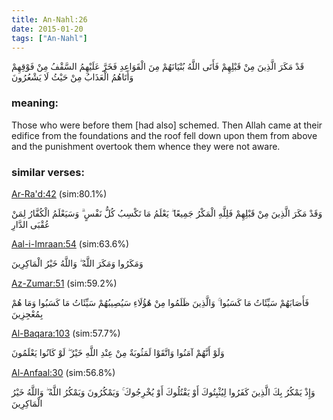 ```yaml
---
title: An-Nahl:26
date: 2015-01-20
tags: ["An-Nahl"]
---
```

قَدْ مَكَرَ الَّذِينَ مِنْ قَبْلِهِمْ فَأَتَى اللَّهُ بُنْيَانَهُمْ مِنَ الْقَوَاعِدِ فَخَرَّ عَلَيْهِمُ السَّقْفُ مِنْ فَوْقِهِمْ وَأَتَاهُمُ الْعَذَابُ مِنْ حَيْثُ لَا يَشْعُرُونَ
### meaning: 
Those who were before them [had also] schemed. Then Allah came at their edifice from the foundations and the roof fell down upon them from above and the punishment overtook them whence they were not aware.
### similar verses: 

[Ar-Ra'd:42](/13/42) (sim:80.1%)

وَقَدْ مَكَرَ الَّذِينَ مِنْ قَبْلِهِمْ فَلِلَّهِ الْمَكْرُ جَمِيعًا ۖ يَعْلَمُ مَا تَكْسِبُ كُلُّ نَفْسٍ ۗ وَسَيَعْلَمُ الْكُفَّارُ لِمَنْ عُقْبَى الدَّارِ

[Aal-i-Imraan:54](/3/54) (sim:63.6%)

وَمَكَرُوا وَمَكَرَ اللَّهُ ۖ وَاللَّهُ خَيْرُ الْمَاكِرِينَ

[Az-Zumar:51](/39/51) (sim:59.2%)

فَأَصَابَهُمْ سَيِّئَاتُ مَا كَسَبُوا ۚ وَالَّذِينَ ظَلَمُوا مِنْ هَٰؤُلَاءِ سَيُصِيبُهُمْ سَيِّئَاتُ مَا كَسَبُوا وَمَا هُمْ بِمُعْجِزِينَ

[Al-Baqara:103](/2/103) (sim:57.7%)

وَلَوْ أَنَّهُمْ آمَنُوا وَاتَّقَوْا لَمَثُوبَةٌ مِنْ عِنْدِ اللَّهِ خَيْرٌ ۖ لَوْ كَانُوا يَعْلَمُونَ

[Al-Anfaal:30](/8/30) (sim:56.8%)

وَإِذْ يَمْكُرُ بِكَ الَّذِينَ كَفَرُوا لِيُثْبِتُوكَ أَوْ يَقْتُلُوكَ أَوْ يُخْرِجُوكَ ۚ وَيَمْكُرُونَ وَيَمْكُرُ اللَّهُ ۖ وَاللَّهُ خَيْرُ الْمَاكِرِينَ
